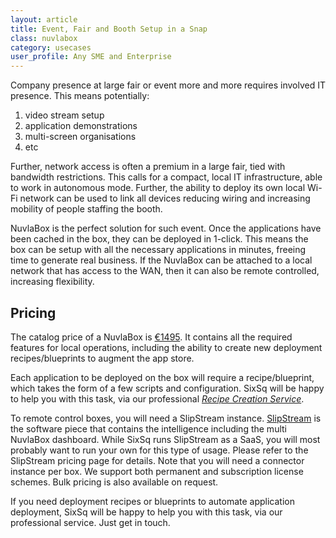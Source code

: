 ```yaml
---
layout: article
title: Event, Fair and Booth Setup in a Snap
class: nuvlabox
category: usecases
user_profile: Any SME and Enterprise
---
```


Company presence at large fair or event more and more requires involved IT presence. This means potentially:

1. video stream setup
2. application demonstrations
3. multi-screen organisations
4. etc

Further, network access is often a premium in a large fair, tied with bandwidth restrictions. This calls for a compact, local IT infrastructure, able to work in autonomous mode. Further, the ability to deploy its own local Wi-Fi network can be used to link all devices reducing wiring and increasing mobility of people staffing the booth.

NuvlaBox is the perfect solution for such event. Once the applications have been cached in the box, they can be deployed in 1-click. This means the box can be setup with all the necessary applications in minutes, freeing time to generate real business. If the NuvlaBox can be attached to a local network that has access to the WAN, then it can also be remote controlled, increasing flexibility.


Pricing
----

The catalog price of a NuvlaBox is [€1495](/products/nuvlabox-pricing.html). It contains all the required features for local operations, including the ability to create new deployment recipes/blueprints to augment the app store.

Each application to be deployed on the box will require a recipe/blueprint, which takes the form of a few scripts and configuration. SixSq will be happy to help you with this task, via our professional [*Recipe Creation Service*](/products/nuvlabox-pricing.html).

To remote control boxes, you will need a SlipStream instance. [SlipStream](/products/slipstream.html) is the software piece that contains the intelligence including the multi NuvlaBox dashboard. While SixSq runs SlipStream as a SaaS, you will most probably want to run your own for this type of usage. Please refer to the SlipStream pricing page for details. Note that you will need a connector instance per box. We support both permanent and subscription license schemes. Bulk pricing is also available on request.

If you need deployment recipes or blueprints to automate application deployment, SixSq will be happy to help you with this task, via our professional service.  Just get in touch.
